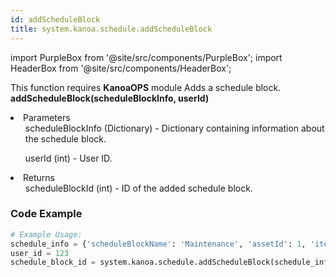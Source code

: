 ```yaml
---
id: addScheduleBlock
title: system.kanoa.schedule.addScheduleBlock
---
```


import PurpleBox from '@site/src/components/PurpleBox';
import HeaderBox from '@site/src/components/HeaderBox';

<PurpleBox>This function requires <b>KanoaOPS</b> module</PurpleBox>
<HeaderBox header="Description">Adds a schedule block.</HeaderBox>
<HeaderBox header="Syntax">
    <b>addScheduleBlock(scheduleBlockInfo, userId)</b>
    <li>Parameters <br />
        <ul>scheduleBlockInfo (Dictionary) - Dictionary containing information about the schedule block.</ul>
        <ul>userId (int) - User ID.</ul>
    </li>
    <li>Returns <br />
        <ul>scheduleBlockId (int) - ID of the added schedule block.</ul>
    </li>
</HeaderBox>

### Code Example

```python
# Example Usage:
schedule_info = {'scheduleBlockName': 'Maintenance', 'assetId': 1, 'itemId': None, 'workOrderId': None, 'scheduledQty': None, 'modeId': 3, 'startDate': ..., 'endDate': ..., 'notes': 'Maintenance notes', 'rruleStr': '...', 'color': 'FF0000'}
user_id = 123
schedule_block_id = system.kanoa.schedule.addScheduleBlock(schedule_info, user_id)
